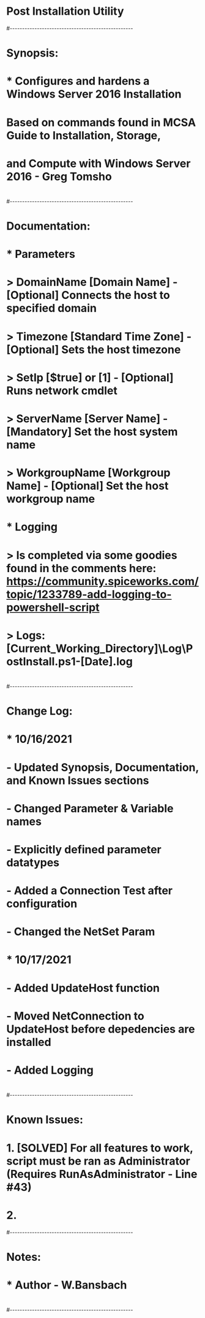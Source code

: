 # Post Installation Utility
#--------------------------------------------------
# Synopsis:
# * Configures and hardens a Windows Server 2016 Installation
#   Based on commands found in MCSA Guide to Installation, Storage,
#   and Compute with Windows Server 2016 - Greg Tomsho
#
#--------------------------------------------------
# Documentation:
# * Parameters
#   > DomainName [Domain Name]          - [Optional] Connects the host to specified domain
#   > Timezone [Standard Time Zone]     - [Optional] Sets the host timezone
#   > SetIp [$true] or [1]              - [Optional] Runs network cmdlet
#   > ServerName [Server Name]          - [Mandatory] Set the host system name
#   > WorkgroupName [Workgroup Name]    - [Optional] Set the host workgroup name
#                   
# * Logging
#   > Is completed via some goodies found in the comments here: https://community.spiceworks.com/topic/1233789-add-logging-to-powershell-script
#   > Logs: [Current_Working_Directory]\Log\PostInstall.ps1-[Date].log
#
#--------------------------------------------------
# Change Log:
# * 10/16/2021
#   - Updated Synopsis, Documentation, and Known Issues sections
#   - Changed Parameter & Variable names
#   - Explicitly defined parameter datatypes
#   - Added a Connection Test after configuration
#   - Changed the NetSet Param
# * 10/17/2021
#   - Added UpdateHost function
#   - Moved NetConnection to UpdateHost before depedencies are installed
#   - Added Logging
#
#--------------------------------------------------
# Known Issues:
# 1. [SOLVED] For all features to work, script must be ran as Administrator (Requires RunAsAdministrator - Line #43)
# 2.
#--------------------------------------------------
# Notes:
# * Author - W.Bansbach
#
#--------------------------------------------------
